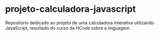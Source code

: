 # projeto-calculadora-javascript
 Repositório dedicado ao projeto de uma calculadora interativa utilizando JavaScript, resultado do curso da HCode sobre a linguagem.
